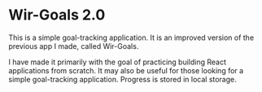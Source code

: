# Wir-Goals 2.0

This is a simple goal-tracking application. It is an improved version of the previous app I made, called Wir-Goals.

I have made it primarily with the goal of practicing building React applications from scratch.
It may also be useful for those looking for a simple goal-tracking application.
Progress is stored in local storage.
